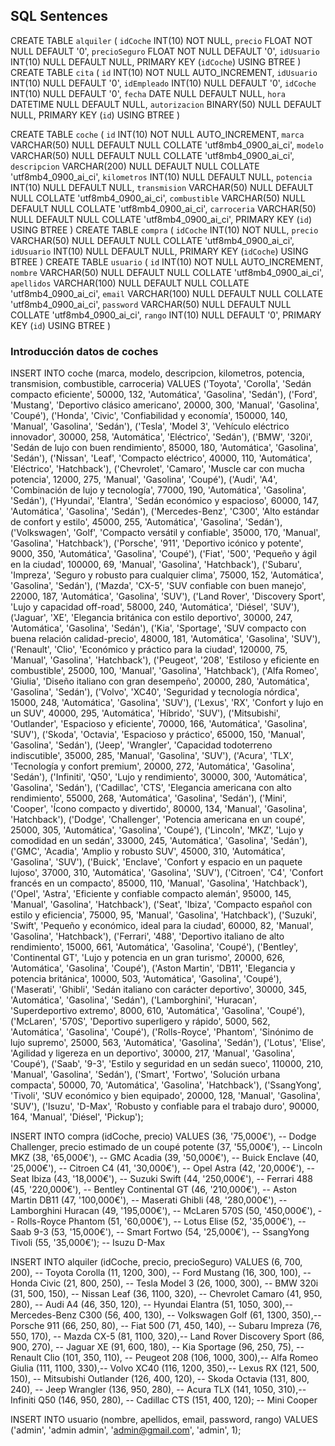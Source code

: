 
## SQL Sentences
CREATE TABLE `alquiler` (
	`idCoche` INT(10) NOT NULL,
	`precio` FLOAT NOT NULL DEFAULT '0',
	`precioSeguro` FLOAT NOT NULL DEFAULT '0',
	`idUsuario` INT(10) NULL DEFAULT NULL,
	PRIMARY KEY (`idCoche`) USING BTREE
)
CREATE TABLE `cita` (
	`id` INT(10) NOT NULL AUTO_INCREMENT,
	`idUsuario` INT(10) NULL DEFAULT '0',
	`idEmpleado` INT(10) NULL DEFAULT '0',
	`idCoche` INT(10) NULL DEFAULT '0',
	`fecha` DATE NULL DEFAULT NULL,
	`hora` DATETIME NULL DEFAULT NULL,
	`autorizacion` BINARY(50) NULL DEFAULT NULL,
	PRIMARY KEY (`id`) USING BTREE
)

CREATE TABLE `coche` (
	`id` INT(10) NOT NULL AUTO_INCREMENT,
	`marca` VARCHAR(50) NULL DEFAULT NULL COLLATE 'utf8mb4_0900_ai_ci',
	`modelo` VARCHAR(50) NULL DEFAULT NULL COLLATE 'utf8mb4_0900_ai_ci',
	`descripcion` VARCHAR(200) NULL DEFAULT NULL COLLATE 'utf8mb4_0900_ai_ci',
	`kilometros` INT(10) NULL DEFAULT NULL,
	`potencia` INT(10) NULL DEFAULT NULL,
	`transmision` VARCHAR(50) NULL DEFAULT NULL COLLATE 'utf8mb4_0900_ai_ci',
	`combustible` VARCHAR(50) NULL DEFAULT NULL COLLATE 'utf8mb4_0900_ai_ci',
	`carroceria` VARCHAR(50) NULL DEFAULT NULL COLLATE 'utf8mb4_0900_ai_ci',
	PRIMARY KEY (`id`) USING BTREE
)
	CREATE TABLE `compra` (
	`idCoche` INT(10) NOT NULL,
	`precio` VARCHAR(50) NULL DEFAULT NULL COLLATE 'utf8mb4_0900_ai_ci',
	`idUsuario` INT(10) NULL DEFAULT NULL,
	PRIMARY KEY (`idCoche`) USING BTREE
)
CREATE TABLE `usuario` (
	`id` INT(10) NOT NULL AUTO_INCREMENT,
	`nombre` VARCHAR(50) NULL DEFAULT NULL COLLATE 'utf8mb4_0900_ai_ci',
	`apellidos` VARCHAR(100) NULL DEFAULT NULL COLLATE 'utf8mb4_0900_ai_ci',
	`email` VARCHAR(100) NULL DEFAULT NULL COLLATE 'utf8mb4_0900_ai_ci',
	`password` VARCHAR(50) NULL DEFAULT NULL COLLATE 'utf8mb4_0900_ai_ci',
	`rango` INT(10) NULL DEFAULT '0',
	PRIMARY KEY (`id`) USING BTREE
)


### Introducción datos de coches
INSERT INTO coche (marca, modelo, descripcion, kilometros, potencia, transmision, combustible, carroceria) VALUES
('Toyota', 'Corolla', 'Sedán compacto eficiente', 50000, 132, 'Automática', 'Gasolina', 'Sedán'),
('Ford', 'Mustang', 'Deportivo clásico americano', 20000, 300, 'Manual', 'Gasolina', 'Coupé'),
('Honda', 'Civic', 'Confiabilidad y economía', 150000, 140, 'Manual', 'Gasolina', 'Sedán'),
('Tesla', 'Model 3', 'Vehículo eléctrico innovador', 30000, 258, 'Automática', 'Eléctrico', 'Sedán'),
('BMW', '320i', 'Sedán de lujo con buen rendimiento', 85000, 180, 'Automática', 'Gasolina', 'Sedán'),
('Nissan', 'Leaf', 'Compacto eléctrico', 40000, 110, 'Automática', 'Eléctrico', 'Hatchback'),
('Chevrolet', 'Camaro', 'Muscle car con mucha potencia', 12000, 275, 'Manual', 'Gasolina', 'Coupé'),
('Audi', 'A4', 'Combinación de lujo y tecnología', 77000, 190, 'Automática', 'Gasolina', 'Sedán'),
('Hyundai', 'Elantra', 'Sedán económico y espacioso', 60000, 147, 'Automática', 'Gasolina', 'Sedán'),
('Mercedes-Benz', 'C300', 'Alto estándar de confort y estilo', 45000, 255, 'Automática', 'Gasolina', 'Sedán'),
('Volkswagen', 'Golf', 'Compacto versátil y confiable', 35000, 170, 'Manual', 'Gasolina', 'Hatchback'),
('Porsche', '911', 'Deportivo icónico y potente', 9000, 350, 'Automática', 'Gasolina', 'Coupé'),
('Fiat', '500', 'Pequeño y ágil en la ciudad', 100000, 69, 'Manual', 'Gasolina', 'Hatchback'),
('Subaru', 'Impreza', 'Seguro y robusto para cualquier clima', 75000, 152, 'Automática', 'Gasolina', 'Sedán'),
('Mazda', 'CX-5', 'SUV confiable con buen manejo', 22000, 187, 'Automática', 'Gasolina', 'SUV'),
('Land Rover', 'Discovery Sport', 'Lujo y capacidad off-road', 58000, 240, 'Automática', 'Diésel', 'SUV'),
('Jaguar', 'XE', 'Elegancia británica con estilo deportivo', 30000, 247, 'Automática', 'Gasolina', 'Sedán'),
('Kia', 'Sportage', 'SUV compacto con buena relación calidad-precio', 48000, 181, 'Automática', 'Gasolina', 'SUV'),
('Renault', 'Clio', 'Económico y práctico para la ciudad', 120000, 75, 'Manual', 'Gasolina', 'Hatchback'),
('Peugeot', '208', 'Estiloso y eficiente en combustible', 25000, 100, 'Manual', 'Gasolina', 'Hatchback'),
('Alfa Romeo', 'Giulia', 'Diseño italiano con gran desempeño', 20000, 280, 'Automática', 'Gasolina', 'Sedán'),
('Volvo', 'XC40', 'Seguridad y tecnología nórdica', 15000, 248, 'Automática', 'Gasolina', 'SUV'),
('Lexus', 'RX', 'Confort y lujo en un SUV', 40000, 295, 'Automática', 'Híbrido', 'SUV'),
('Mitsubishi', 'Outlander', 'Espacioso y eficiente', 70000, 166, 'Automática', 'Gasolina', 'SUV'),
('Skoda', 'Octavia', 'Espacioso y práctico', 65000, 150, 'Manual', 'Gasolina', 'Sedán'),
('Jeep', 'Wrangler', 'Capacidad todoterreno indiscutible', 35000, 285, 'Manual', 'Gasolina', 'SUV'),
('Acura', 'TLX', 'Tecnología y confort premium', 20000, 272, 'Automática', 'Gasolina', 'Sedán'),
('Infiniti', 'Q50', 'Lujo y rendimiento', 30000, 300, 'Automática', 'Gasolina', 'Sedán'),
('Cadillac', 'CTS', 'Elegancia americana con alto rendimiento', 55000, 268, 'Automática', 'Gasolina', 'Sedán'),
('Mini', 'Cooper', 'Ícono compacto y divertido', 80000, 134, 'Manual', 'Gasolina', 'Hatchback'),
('Dodge', 'Challenger', 'Potencia americana en un coupé', 25000, 305, 'Automática', 'Gasolina', 'Coupé'),
('Lincoln', 'MKZ', 'Lujo y comodidad en un sedán', 33000, 245, 'Automática', 'Gasolina', 'Sedán'),
('GMC', 'Acadia', 'Amplio y robusto SUV', 45000, 310, 'Automática', 'Gasolina', 'SUV'),
('Buick', 'Enclave', 'Confort y espacio en un paquete lujoso', 37000, 310, 'Automática', 'Gasolina', 'SUV'),
('Citroen', 'C4', 'Confort francés en un compacto', 85000, 110, 'Manual', 'Gasolina', 'Hatchback'),
('Opel', 'Astra', 'Eficiente y confiable compacto alemán', 95000, 145, 'Manual', 'Gasolina', 'Hatchback'),
('Seat', 'Ibiza', 'Compacto español con estilo y eficiencia', 75000, 95, 'Manual', 'Gasolina', 'Hatchback'),
('Suzuki', 'Swift', 'Pequeño y económico, ideal para la ciudad', 60000, 82, 'Manual', 'Gasolina', 'Hatchback'),
('Ferrari', '488', 'Deportivo italiano de alto rendimiento', 15000, 661, 'Automática', 'Gasolina', 'Coupé'),
('Bentley', 'Continental GT', 'Lujo y potencia en un gran turismo', 20000, 626, 'Automática', 'Gasolina', 'Coupé'),
('Aston Martin', 'DB11', 'Elegancia y potencia británica', 10000, 503, 'Automática', 'Gasolina', 'Coupé'),
('Maserati', 'Ghibli', 'Sedán italiano con carácter deportivo', 30000, 345, 'Automática', 'Gasolina', 'Sedán'),
('Lamborghini', 'Huracan', 'Superdeportivo extremo', 8000, 610, 'Automática', 'Gasolina', 'Coupé'),
('McLaren', '570S', 'Deportivo superligero y rápido', 5000, 562, 'Automática', 'Gasolina', 'Coupé'),
('Rolls-Royce', 'Phantom', 'Sinónimo de lujo supremo', 25000, 563, 'Automática', 'Gasolina', 'Sedán'),
('Lotus', 'Elise', 'Agilidad y ligereza en un deportivo', 30000, 217, 'Manual', 'Gasolina', 'Coupé'),
('Saab', '9-3', 'Estilo y seguridad en un sedán sueco', 110000, 210, 'Manual', 'Gasolina', 'Sedán'),
('Smart', 'Fortwo', 'Solución urbana compacta', 50000, 70, 'Automática', 'Gasolina', 'Hatchback'),
('SsangYong', 'Tivoli', 'SUV económico y bien equipado', 20000, 128, 'Manual', 'Gasolina', 'SUV'),
('Isuzu', 'D-Max', 'Robusto y confiable para el trabajo duro', 90000, 164, 'Manual', 'Diésel', 'Pickup');

INSERT INTO compra (idCoche, precio) VALUES
(36, '75,000€'),  -- Dodge Challenger, precio estimado de un coupé potente
(37, '55,000€'),  -- Lincoln MKZ
(38, '65,000€'),  -- GMC Acadia
(39, '50,000€'),  -- Buick Enclave
(40, '25,000€'),  -- Citroen C4
(41, '30,000€'),  -- Opel Astra
(42, '20,000€'),  -- Seat Ibiza
(43, '18,000€'),  -- Suzuki Swift
(44, '250,000€'), -- Ferrari 488
(45, '220,000€'), -- Bentley Continental GT
(46, '210,000€'), -- Aston Martin DB11
(47, '100,000€'), -- Maserati Ghibli
(48, '280,000€'), -- Lamborghini Huracan
(49, '195,000€'), -- McLaren 570S
(50, '450,000€'), -- Rolls-Royce Phantom
(51, '60,000€'),  -- Lotus Elise
(52, '35,000€'),  -- Saab 9-3
(53, '15,000€'),  -- Smart Fortwo
(54, '25,000€'),  -- SsangYong Tivoli
(55, '35,000€');  -- Isuzu D-Max

INSERT INTO alquiler (idCoche, precio, precioSeguro) VALUES
(6, 700, 200),  -- Toyota Corolla
(11, 1200, 300), -- Ford Mustang
(16, 300, 100),  -- Honda Civic
(21, 800, 250),  -- Tesla Model 3
(26, 1000, 300), -- BMW 320i
(31, 500, 150),  -- Nissan Leaf
(36, 1100, 320), -- Chevrolet Camaro
(41, 950, 280),  -- Audi A4
(46, 350, 120),  -- Hyundai Elantra
(51, 1050, 300),-- Mercedes-Benz C300
(56, 400, 130), -- Volkswagen Golf
(61, 1300, 350),-- Porsche 911
(66, 250, 80),  -- Fiat 500
(71, 450, 140), -- Subaru Impreza
(76, 550, 170), -- Mazda CX-5
(81, 1100, 320),-- Land Rover Discovery Sport
(86, 900, 270), -- Jaguar XE
(91, 600, 180), -- Kia Sportage
(96, 250, 75),  -- Renault Clio
(101, 350, 110), -- Peugeot 208
(106, 1000, 300),-- Alfa Romeo Giulia
(111, 1100, 330),-- Volvo XC40
(116, 1200, 350),-- Lexus RX
(121, 500, 150), -- Mitsubishi Outlander
(126, 400, 120), -- Skoda Octavia
(131, 800, 240), -- Jeep Wrangler
(136, 950, 280), -- Acura TLX
(141, 1050, 310),-- Infiniti Q50
(146, 950, 280), -- Cadillac CTS
(151, 400, 120); -- Mini Cooper

INSERT INTO usuario (nombre, apellidos, email, password, rango) VALUES
('admin', 'admin admin', 'admin@gmail.com', 'admin', 1);
